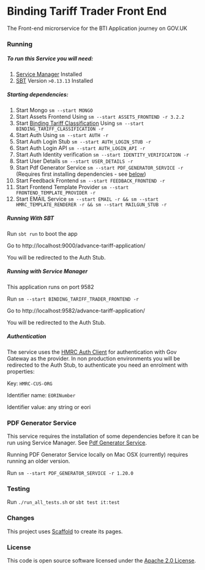 
# Binding Tariff Trader Front End

The Front-end microrservice for the BTI Application journey on GOV.UK


### Running

##### To run this Service you will need:

1) [Service Manager](https://github.com/hmrc/service-manager) Installed
2) [SBT](https://www.scala-sbt.org) Version `>0.13.13` Installed

##### Starting dependencies:

1) Start Mongo `sm --start MONGO`
2) Start Assets Frontend Using `sm --start ASSETS_FRONTEND -r 3.2.2`
3) Start [Binding Tariff Classification](https://github.com/hmrc/binding-tariff-classification) Using `sm --start BINDING_TARIFF_CLASSIFICATION -r`
4) Start Auth Using `sm --start AUTH -r`
5) Start Auth Login Stub `sm --start AUTH_LOGIN_STUB -r`
6) Start Auth Login API `sm --start AUTH_LOGIN_API -r`
7) Start Auth Identity verification `sm --start IDENTITY_VERIFICATION -r`
8) Start User Details `sm --start USER_DETAILS -r`
9) Start Pdf Generator Service `sm --start PDF_GENERATOR_SERVICE -r` (Requires first installing dependencies - see [below](#pdf-generator-service))
10) Start Feedback Frontend `sm --start FEEDBACK_FRONTEND -r`
11) Start Frontend Template Provider `sm --start FRONTEND_TEMPLATE_PROVIDER -r`
12) Start EMAIL Service `sm --start EMAIL -r && sm --start HMRC_TEMPLATE_RENDERER -r && sm --start MAILGUN_STUB -r`



##### Running With SBT

Run `sbt run` to boot the app

Go to http://localhost:9000/advance-tariff-application/

You will be redirected to the Auth Stub.

##### Running with Service Manager

This application runs on port 9582

Run `sm --start BINDING_TARIFF_TRADER_FRONTEND -r`

Go to http://localhost:9582/advance-tariff-application/

You will be redirected to the Auth Stub.

##### Authentication

The service uses the [HMRC Auth Client](https://github.com/hmrc/auth-client) for authentication with Gov Gateway as the provider. In non production environments you will be redirected to the Auth Stub, to authenticate you need an enrolment with properties:

Key: `HMRC-CUS-ORG`

Identifier name: `EORINumber`

Identifier value: any string or eori

### PDF Generator Service
This service requires the installation of some dependencies before it can be run using Service Manager.  See [Pdf Generator Service](https://github.com/hmrc/pdf-generator-service).

Running PDF Generator Service locally on Mac OSX (currently) requires running an older version.  

Run `sm --start PDF_GENERATOR_SERVICE -r 1.20.0`

### Testing

Run `./run_all_tests.sh`
or `sbt test it:test`

### Changes

This project uses [Scaffold](https://github.com/hmrc/hmrc-frontend-scaffold.g8) to create its pages.

### License

This code is open source software licensed under the [Apache 2.0 License]("http://www.apache.org/licenses/LICENSE-2.0.html").
